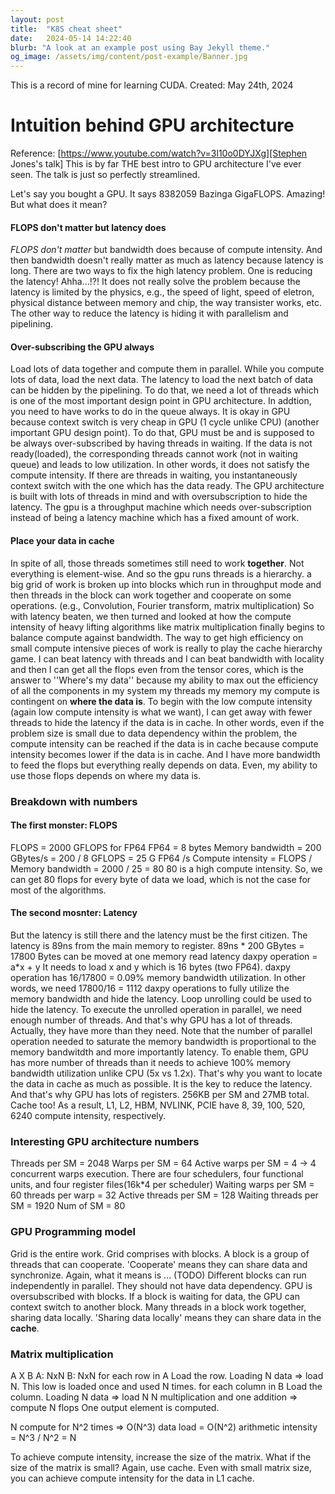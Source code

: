 ```yaml
---
layout: post
title:  "K8S cheat sheet"
date:   2024-05-14 14:22:40
blurb: "A look at an example post using Bay Jekyll theme."
og_image: /assets/img/content/post-example/Banner.jpg
---
```


This is a record of mine for learning CUDA.
Created: May 24th, 2024
<!-- Modified: May 25th, 2024 -->

# Intuition behind GPU architecture
Reference: [https://www.youtube.com/watch?v=3l10o0DYJXg][Stephen Jones's talk]
This is by far THE best intro to GPU architecture I've ever seen. The talk is just so perfectly streamlined.

Let's say you bought a GPU. It says 8382059 Bazinga GigaFLOPS. Amazing!
But what does it mean?

#### FLOPS don't matter but latency does
*FLOPS don't matter* but bandwidth does because of compute intensity. And then bandwidth doesn't really matter as much as latency because latency is long. There are two ways to fix the high latency problem. One is reducing the latency! Ahha...!?! It does not really solve the problem because the latency is limited by the physics, e.g., the speed of light, speed of eletron, physical distance between memory and chip, the way transister works, etc. The other way to reduce the latency is hiding it with parallelism and pipelining. 

#### Over-subscribing the GPU always
Load lots of data together and compute them in parallel. While you compute lots of data, load the next data. The latency to load the next batch of data can be hidden by the pipelining. To do that, we need a lot of threads which is one of the most important design point in GPU architecture. In addtion, you need to have works to do in the queue always. It is okay in GPU because context switch is very cheap in GPU (1 cycle unlike CPU) (another important GPU design point). To do that, GPU must be and is supposed to be always over-subscribed by having threads in waiting. If the data is not ready(loaded), the corresponding threads cannot work (not in waiting queue) and leads to low utilization. In other words, it does not satisfy the compute intensity. If there are threads in waiting, you instantaneously context switch with the one which has the data ready. 
The GPU architecture is built with lots of threads in mind and with oversubscription to hide the latency. The gpu is a throughput machine which needs over-subscription instead of being a latency machine which has a fixed amount of work. 

#### Place your data in cache
In spite of all, those threads sometimes still need to work **together**. Not everything is element-wise. And so the gpu runs threads is a hierarchy. a big grid of work is broken up into blocks which run in throughput mode and then threads in the block can work together and cooperate on some operations. (e.g., Convolution, Fourier transform, matrix multiplication)
So with latency beaten, we then turned and looked at how the compute intensity of heavy lifting algorithms like matrix multiplication finally begins to balance compute against bandwidth. The way to get high efficiency on small compute intensive pieces of work is really to play the cache hierarchy game. I can beat latency with threads and I can beat bandwidth with locality and then I can get all the flops even from the tensor cores, which is the answer to ''Where's my data'' because my ability to max out the efficiency of all the components in my system my threads my memory my compute is contingent on **where the data is**. To begin with the low compute intensity (again low compute intensity is what we want), I can get away with fewer threads to hide the latency if the data is in cache. In other words, even if the problem size is small due to data dependency within the problem, the compute intensity can be reached if the data is in cache because compute intensity becomes lower if the data is in cache. And I have more bandwidth to feed the flops but everything really depends on data. Even, my ability to use those flops depends on where my data is.


### Breakdown with numbers

#### The first monster: FLOPS
FLOPS = 2000 GFLOPS for FP64
FP64 = 8 bytes
Memory bandwidth = 200 GBytes/s = 200 / 8 GFLOPS = 25 G FP64 /s
Compute intensity = FLOPS / Memory bandwidth = 2000 / 25 = 80
80 is a high compute intensity. So, we can get 80 flops for every byte of data we load, which is not the case for most of the algorithms.

#### The second mosnter: Latency
But the latency is still there and the latency must be the first citizen. The latency is 89ns from the main memory to register.
89ns * 200 GBytes = 17800 Bytes can be moved at one memory read latency
daxpy operation  = a*x + y
It needs to load x and y which is 16 bytes (two FP64).
daxpy operation has 16/17800 = 0.09% memory bandwidth utilization.
In other words, we need 17800/16 = 1112 daxpy operations to fully utilize the memory bandwidth and hide the latency.
Loop unrolling could be used to hide the latency. To execute the unrolled operation in parallel, we need enough number of threads. And that's why GPU has a lot of threads. Actually, they have more than they need.
Note that the number of parallel operation needed to saturate the memory bandwidth is proportional to the memory bandwitdth and more importantly latency. To enable them, GPU has more number of threads than it needs to achieve 100% memory bandwidth utilization unlike CPU (5x vs 1.2x). That's why you want to locate the data in cache as much as possible. It is the key to reduce the latency.
And that's why GPU has lots of registers. 256KB per SM and 27MB total.
Cache too!
As a result, L1, L2, HBM, NVLINK, PCIE have 8, 39, 100, 520, 6240 compute intensity, respectively.

### Interesting GPU architecture numbers
Threads per SM = 2048
Warps per SM = 64
Active warps per SM = 4 
-> 4 concurrent warps execution. There are four schedulers, four functional units, and four register files(16k*4 per scheduler)
Waiting warps per SM = 60
threads per warp = 32
Active threads per SM = 128
Waiting threads per SM = 1920
Num of SM = 80

### GPU Programming model
Grid is the entire work.
Grid comprises with blocks.
A block is a group of threads that can cooperate.
'Cooperate' means they can share data and synchronize.
Again, what it means is ... (TODO)
Different blocks can run independently in parallel. They should not have data dependency.
GPU is oversubscribed with blocks. If a block is waiting for data, the GPU can context switch to another block.
Many threads in a block work together, sharing data locally.
'Sharing data locally' means they can share data in the **cache**.

### Matrix multiplication
A X B
A: NxN
B: NxN
for each row in A
  Load the row. Loading N data => load N. This low is loaded once and used N times.
  for each column in B
    Load the column. Loading N data => load N
    N multiplication and one addition => compute N flops
    One output element is computed.

N compute for N^2 times => O(N^3) 
data load = O(N^2)
arithmetic intensity = N^3 / N^2 = N

To achieve compute intensity, increase the size of the matrix.
What if the size of the matrix is small?
Again, use cache.
Even with small matrix size, you can achieve compute intensity for the data in L1 cache.
